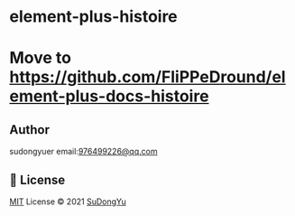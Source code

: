 # element-plus-histoire

# Move to https://github.com/FliPPeDround/element-plus-docs-histoire

## Author

sudongyuer email:976499226@qq.com

## 📄 License

[MIT](./LICENSE) License © 2021 [SuDongYu](https://github.com/sudongyuer)
